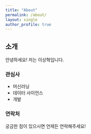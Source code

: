 ```yaml
---
title: "About"
permalink: /about/
layout: single
author_profile: true
---
```


## 소개

안녕하세요! 저는 이상혁입니다.

### 관심사

- 머신러닝
- 데이터 사이언스
- 개발

### 연락처

궁금한 점이 있으시면 언제든 연락해주세요!